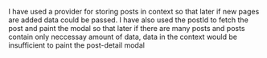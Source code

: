 I have used a provider for storing posts in context so that later if new pages are added data could be passed.
I have also used the postId to fetch the post and paint the modal so that later if there are many posts and posts contain only neccessay amount of data, data in the context would be insufficient to paint the post-detail modal
